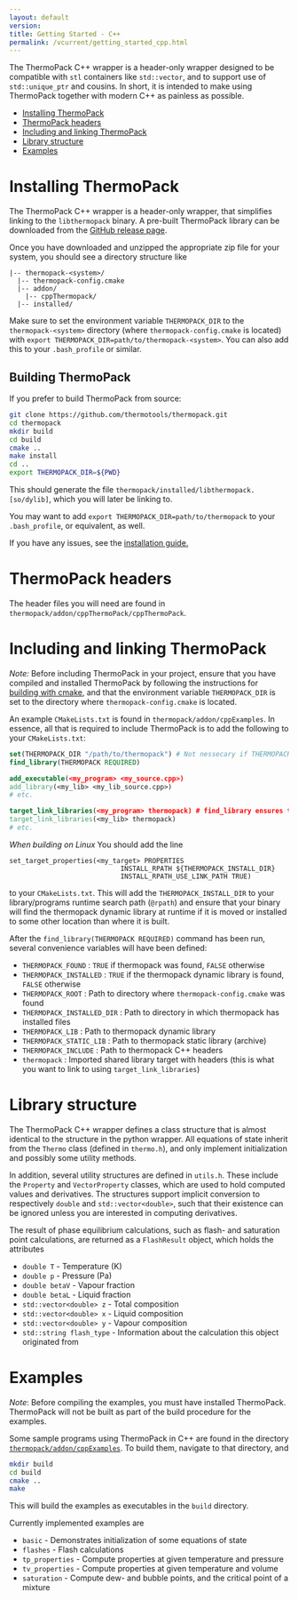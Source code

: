 ```yaml
---
layout: default
version: 
title: Getting Started - C++
permalink: /vcurrent/getting_started_cpp.html
---
```


The ThermoPack C++ wrapper is a header-only wrapper designed to be compatible with `stl` containers like `std::vector`, and to support use of `std::unique_ptr` and cousins. In short, it is intended to make using ThermoPack together with modern C++ as painless as possible.

- [Installing ThermoPack](#installing-thermopack)
- [ThermoPack headers](#thermopack-headers)
- [Including and linking ThermoPack](#including-and-linking-thermopack)
- [Library structure](#library-structure)
- [Examples](#examples)

# Installing ThermoPack

The ThermoPack C++ wrapper is a header-only wrapper, that simplifies linking to the `libthermopack` binary. A pre-built ThermoPack library can be downloaded from the [GitHub release page](https://github.com/thermotools/thermopack/releases).

Once you have downloaded and unzipped the appropriate zip file for your system, you should see a directory structure like
```
|-- thermopack-<system>/
  |-- thermopack-config.cmake
  |-- addon/
    |-- cppThermopack/
  |-- installed/
```
Make sure to set the environment variable `THERMOPACK_DIR` to the `thermopack-<system>` directory (where `thermopack-config.cmake` is located) with `export THERMOPACK_DIR=path/to/thermopack-<system>`. You can also add this to your `.bash_profile` or similar.

## Building ThermoPack

If you prefer to build ThermoPack from source:
```bash
git clone https://github.com/thermotools/thermopack.git
cd thermopack
mkdir build
cd build
cmake ..
make install
cd ..
export THERMOPACK_DIR=${PWD}
```
This should generate the file `thermopack/installed/libthermopack.[so/dylib]`, which you will later be linking to.

You may want to add `export THERMOPACK_DIR=path/to/thermopack` to your `.bash_profile`, or equivalent, as well.

If you have any issues, see the [installation guide.](source_build.html)

# ThermoPack headers

The header files you will need are found in `thermopack/addon/cppThermoPack/cppThermoPack`. 

# Including and linking ThermoPack

*Note:* Before including ThermoPack in your project, ensure that you have compiled and installed ThermoPack by following the instructions for [building with cmake](source_build.html), and that the environment variable `THERMOPACK_DIR` is set to the directory where `thermopack-config.cmake` is located. 

An example `CMakeLists.txt` is found in `thermopack/addon/cppExamples`. In essence, all that is required to include ThermoPack is to add the following to your `CMakeLists.txt`:

```cmake
set(THERMOPACK_DIR "/path/to/thermopack") # Not nessecary if THERMOPACK_DIR is set as an environment variable
find_library(THERMOPACK REQUIRED)

add_executable(<my_program> <my_source.cpp>)
add_library(<my_lib> <my_lib_source.cpp>)
# etc.

target_link_libraries(<my_program> thermopack) # find_library ensures that the imported target "thermopack" is available
target_link_libraries(<my_lib> thermopack)
# etc.
```

*When building on Linux* You should add the line
```
set_target_properties(<my_target> PROPERTIES 
                            INSTALL_RPATH ${THERMOPACK_INSTALL_DIR}
                            INSTALL_RPATH_USE_LINK_PATH TRUE)
```
to your `CMakeLists.txt`. This will add the `THERMOPACK_INSTALL_DIR` to your library/programs runtime search path (`@rpath`) and ensure that your binary will find the thermopack dynamic library at runtime if it is moved or installed to some other location than where it is built.

After the `find_library(THERMOPACK REQUIRED)` command has been run, several convenience variables will have been defined:
* `THERMOPACK_FOUND` : `TRUE` if thermopack was found, `FALSE` otherwise
* `THERMOPACK_INSTALLED` : `TRUE` if the thermopack dynamic library is found, `FALSE` otherwise
* `THERMOPACK_ROOT` : Path to directory where `thermopack-config.cmake` was found
* `THERMOPACK_INSTALLED_DIR` : Path to directory in which thermopack has installed files
* `THERMOPACK_LIB` : Path to thermopack dynamic library
* `THERMOPACK_STATIC_LIB` : Path to thermopack static library (archive)
* `THERMOPACK_INCLUDE` : Path to thermopack C++ headers
* `thermopack` : Imported shared library target with headers (this is what you want to link to using `target_link_libraries`)

# Library structure

The ThermoPack C++ wrapper defines a class structure that is almost identical to the structure in the python wrapper. All equations of state inherit from the `Thermo` class (defined in `thermo.h`), and only implement initialization and possibly some utility methods.

In addition, several utility structures are defined in `utils.h`. These include the `Property` and `VectorProperty` classes, which are used to hold computed values and derivatives. The structures support implicit conversion to respectively `double` and `std::vector<double>`, such that their existence can be ignored unless you are interested in computing derivatives.

The result of phase equilibrium calculations, such as flash- and saturation point calculations, are returned as a `FlashResult` object, which holds the attributes
* `double T` - Temperature (K)
* `double p` - Pressure (Pa)
* `double betaV` - Vapour fraction
* `double betaL` - Liquid fraction
* `std::vector<double> z` - Total composition
* `std::vector<double> x` - Liquid composition
* `std::vector<double> y` - Vapour composition
* `std::string flash_type` - Information about the calculation this object originated from

# Examples

*Note*: Before compiling the examples, you must have installed ThermoPack. ThermoPack will not be built as part of the build procedure for the examples.

Some sample programs using ThermoPack in C++ are found in the directory [`thermopack/addon/cppExamples`](https://github.com/thermotools/thermopack/tree/main/addon/cppExamples). To build them, navigate to that directory, and

```bash
mkdir build
cd build
cmake ..
make
```

This will build the examples as executables in the `build` directory.

Currently implemented examples are
* `basic` - Demonstrates initialization of some equations of state
* `flashes` - Flash calculations
* `tp_properties` - Compute properties at given temperature and pressure
* `tv_properties` - Compute properties at given temperature and volume
* `saturation` - Compute dew- and bubble points, and the critical point of a mixture